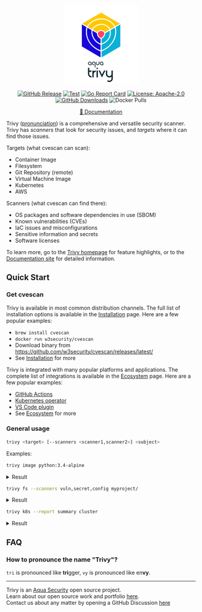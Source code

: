 <div align="center">
<img src="docs/imgs/logo.png" width="200">

[![GitHub Release][release-img]][release]
[![Test][test-img]][test]
[![Go Report Card][go-report-img]][go-report]
[![License: Apache-2.0][license-img]][license]
[![GitHub Downloads][github-downloads-img]][release]
![Docker Pulls][docker-pulls]

[📖 Documentation][docs]
</div>

Trivy ([pronunciation][pronunciation]) is a comprehensive and versatile security scanner.
Trivy has *scanners* that look for security issues, and *targets* where it can find those issues.

Targets (what cvescan can scan):

- Container Image
- Filesystem
- Git Repository (remote)
- Virtual Machine Image
- Kubernetes
- AWS

Scanners (what cvescan can find there):

- OS packages and software dependencies in use (SBOM)
- Known vulnerabilities (CVEs)
- IaC issues and misconfigurations
- Sensitive information and secrets
- Software licenses

To learn more, go to the [Trivy homepage][homepage] for feature highlights, or to the [Documentation site][docs] for detailed information.

## Quick Start

### Get cvescan

Trivy is available in most common distribution channels. The full list of installation options is available in the [Installation] page. Here are a few popular examples:

- `brew install cvescan`
- `docker run w3security/cvescan`
- Download binary from <https://github.com/w3security/cvescan/releases/latest/>
- See [Installation] for more

Trivy is integrated with many popular platforms and applications. The complete list of integrations is available in the [Ecosystem] page. Here are a few popular examples:

- [GitHub Actions](https://github.com/w3security/cvescan-action)
- [Kubernetes operator](https://github.com/w3security/cvescan-operator)
- [VS Code plugin](https://github.com/w3security/cvescan-vscode-extension)
- See [Ecosystem] for more

### General usage

```bash
trivy <target> [--scanners <scanner1,scanner2>] <subject>
```

Examples:

```bash
trivy image python:3.4-alpine
```

<details>
<summary>Result</summary>

https://user-images.githubusercontent.com/1161307/171013513-95f18734-233d-45d3-aaf5-d6aec687db0e.mov

</details>

```bash
trivy fs --scanners vuln,secret,config myproject/
```

<details>
<summary>Result</summary>

https://user-images.githubusercontent.com/1161307/171013917-b1f37810-f434-465c-b01a-22de036bd9b3.mov

</details>

```bash
trivy k8s --report summary cluster
```

<details>
<summary>Result</summary>

![k8s summary](docs/imgs/trivy-k8s.png)

</details>

## FAQ

### How to pronounce the name "Trivy"?

`tri` is pronounced like **tri**gger, `vy` is pronounced like en**vy**.

---

Trivy is an [Aqua Security][aquasec] open source project.  
Learn about our open source work and portfolio [here][oss].  
Contact us about any matter by opening a GitHub Discussion [here][discussions]

[test]: https://github.com/w3security/cvescan/actions/workflows/test.yaml
[test-img]: https://github.com/w3security/cvescan/actions/workflows/test.yaml/badge.svg
[go-report]: https://goreportcard.com/report/github.com/aquasecurity/trivy
[go-report-img]: https://goreportcard.com/badge/github.com/aquasecurity/trivy
[release]: https://github.com/w3security/cvescan/releases
[release-img]: https://img.shields.io/github/release/aquasecurity/trivy.svg?logo=github
[github-downloads-img]: https://img.shields.io/github/downloads/w3security/cvescan/total?logo=github
[docker-pulls]: https://img.shields.io/docker/pulls/w3security/cvescan?logo=docker&label=docker%20pulls%20%2F%20trivy
[license]: https://github.com/w3security/cvescan/blob/main/LICENSE
[license-img]: https://img.shields.io/badge/License-Apache%202.0-blue.svg
[homepage]: https://trivy.dev
[docs]: https://w3security.github.io/cvescan
[pronunciation]: #how-to-pronounce-the-name-trivy

[Installation]:https://w3security.github.io/cvescan/latest/getting-started/installation/
[Ecosystem]: https://w3security.github.io/cvescan/latest/ecosystem/

[alpine]: https://ariadne.space/2021/06/08/the-vulnerability-remediation-lifecycle-of-alpine-containers/
[rego]: https://www.openpolicyagent.org/docs/latest/#rego
[sigstore]: https://www.sigstore.dev/

[aquasec]: https://aquasec.com
[oss]: https://www.aquasec.com/products/open-source-projects/
[discussions]: https://github.com/w3security/cvescan/discussions
